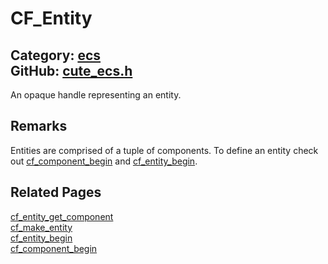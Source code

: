 [//]: # (This file is automatically generated by Cute Framework's docs parser.)
[//]: # (Do not edit this file by hand!)
[//]: # (See: https://github.com/RandyGaul/cute_framework/blob/master/samples/docs_parser.cpp)
[](../header.md ':include')

# CF_Entity

Category: [ecs](/api_reference?id=ecs)  
GitHub: [cute_ecs.h](https://github.com/RandyGaul/cute_framework/blob/master/include/cute_ecs.h)  
---

An opaque handle representing an entity.

## Remarks

Entities are comprised of a tuple of components. To define an entity check out
[cf_component_begin](/ecs/cf_component_begin.md) and [cf_entity_begin](/ecs/cf_entity_begin.md).

## Related Pages

[cf_entity_get_component](/ecs/cf_entity_get_component.md)  
[cf_make_entity](/ecs/cf_make_entity.md)  
[cf_entity_begin](/ecs/cf_entity_begin.md)  
[cf_component_begin](/ecs/cf_component_begin.md)  

